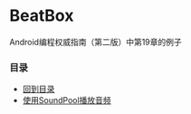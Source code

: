 # BeatBox
Android编程权威指南（第二版）中第19章的例子

### 目录
* [回到目录](https://github.com/uv-lab/BeatBox)
* [使用SoundPool播放音频](https://github.com/uv-lab/BeatBox/tree/ch19)
